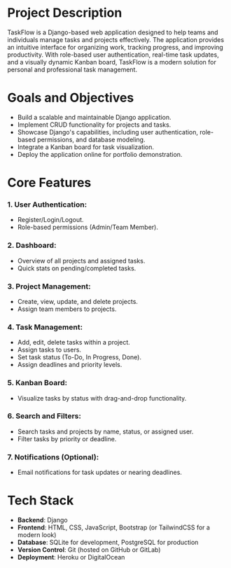 # Project Description
TaskFlow is a Django-based web application designed to help teams and individuals manage tasks and projects effectively. The application provides an intuitive interface for organizing work, tracking progress, and improving productivity. With role-based user authentication, real-time task updates, and a visually dynamic Kanban board, TaskFlow is a modern solution for personal and professional task management.

# Goals and Objectives
- Build a scalable and maintainable Django application.
- Implement CRUD functionality for projects and tasks.
- Showcase Django's capabilities, including user authentication, role-based permissions, and database modeling.
- Integrate a Kanban board for task visualization.
- Deploy the application online for portfolio demonstration.

# Core Features
### 1. User Authentication:
- Register/Login/Logout.
- Role-based permissions (Admin/Team Member).

### 2. Dashboard:
- Overview of all projects and assigned tasks.
- Quick stats on pending/completed tasks.

### 3. Project Management:
- Create, view, update, and delete projects.
- Assign team members to projects.

### 4. Task Management:
- Add, edit, delete tasks within a project.
- Assign tasks to users.
- Set task status (To-Do, In Progress, Done).
- Assign deadlines and priority levels.

### 5. Kanban Board:
- Visualize tasks by status with drag-and-drop functionality.

### 6. Search and Filters:
- Search tasks and projects by name, status, or assigned user.
- Filter tasks by priority or deadline.

### 7. Notifications (Optional):
- Email notifications for task updates or nearing deadlines.

# Tech Stack
- <b>Backend</b>: Django
- <b>Frontend</b>: HTML, CSS, JavaScript, Bootstrap (or TailwindCSS for a modern look)
- <b>Database</b>: SQLite for development, PostgreSQL for production
- <b>Version Control</b>: Git (hosted on GitHub or GitLab)
- <b>Deployment</b>: Heroku or DigitalOcean
